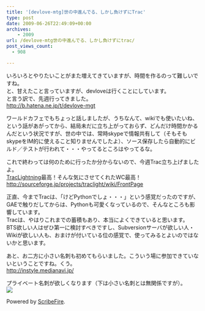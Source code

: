 ```yaml
---
title: '[devlove-mtg]世の中進んでる、しかし負けずにTrac'
type: post
date: 2009-06-26T22:49:09+00:00
archives:
    - 2009
url: /devlove-mtg世の中進んでる、しかし負けずにtrac/
post_views_count:
  - 908

---
```

いろいろとやりたいことがまた増えてきていますが、時間を作るのって難しいですね。  
と、甘えたこと言っていますが、devloveは行くことにしています。  
と言う訳で、先週行ってきました。  
<a target="_blank" href="http://b.hatena.ne.jp/t/devlove-mgt">http://b.hatena.ne.jp/t/devlove-mgt</a>

ワールドカフェでもちょっと話しましたが、うちなんて、wikiでも使いたいね、という話があがってから、結局未だに立ち上がっておらず、どんだけ時間かかるんだという状況ですが、世の中では、常時skypeで情報共有して（そもそもskypeをIM的に使えること知りませんでしたよ）、ソース保存したら自動的にビルド／テストが行われて・・・やってるところはやってるな。

これで終わっては何のために行ったか分からないので、今週Trac立ち上げましたよ。  
<a target="_blank" href="http://sourceforge.jp/projects/traclight/wiki/TracLightning">TracLightning</a>最高！そんな気にさせてくれたWC最高！  
<a target="_blank" href="http://sourceforge.jp/projects/traclight/wiki/FrontPage">http://sourceforge.jp/projects/traclight/wiki/FrontPage</a>

正直、今までTracは、「けどPythonでしょ・・・」という感覚だったのですが、GAEで触りだしてからは、Pythonも可愛くなっているので、そんなところも影響しています。  
Tracは、やはりこれまでの蓄積もあり、本当によくできていると思います。  
BTS欲しい人はぜひ第一に検討すべきですし、Subversionサーバが欲しい人・Wikiが欲しい人も、おまけが付いている位の感覚で、使ってみるとよいのではないかと思います。

あと、お二方に小さい名刺も初めてもらいました。こういう場に参加できていないということですね。くう。  
<a target="_blank" href="http://instyle.medianavi.jp/">http://instyle.medianavi.jp/</a>

プライベート名刺が欲しくなります（下は小さい名刺とは無関係ですが）。  
<a href="http://hb.afl.rakuten.co.jp/hgc/0a4ac12f.6eac559e.0a4ac130.85907c62/?pc=http%3a%2f%2fitem.rakuten.co.jp%2ffurudoinsatsu%2fqr-meishi-otameshi-20%2f&m=http%3a%2f%2fm.rakuten.co.jp%2ffurudoinsatsu%2fi%2f10000666%2f" target="_blank"><img src="http://hbb.afl.rakuten.co.jp/hgb/?pc=http%3a%2f%2fthumbnail.image.rakuten.co.jp%2f%400_mall%2ffurudoinsatsu%2fcabinet%2fmeisi-business%2fimg55981350.gif%3f_ex%3d128x128&m=http%3a%2f%2fthumbnail.image.rakuten.co.jp%2f%400_mall%2ffurudoinsatsu%2fcabinet%2fmeisi-business%2fimg55981350.gif%3f_ex%3d80x80" border="0" /></a>

<p class="scribefire-powered">
  Powered by <a href="http://www.scribefire.com/">ScribeFire</a>.
</p>
